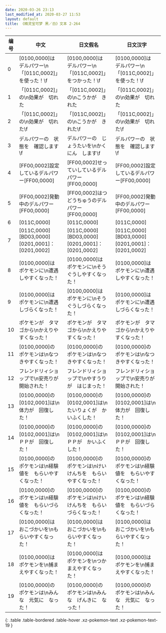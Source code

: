 ```yaml
---
date: 2020-03-26 23:13
last_modified_at: 2020-03-27 11:53
layout: default
title: 《精灵宝可梦 黑／白》文本 2-264
---
```

| 编号 | 中文 | 日文假名 | 日文汉字 |
| ---- | ---- | ---- | --- |
| 0 | [0100,0000]は　デルパワー\n「[011C,0002]」を使った！\f | [0100,0000]は　デルパワー\n「[011C,0002]」をつかった！\f | [0100,0000]は　デルパワー\n「[011C,0002]」を使った！\f |
| 1 | 「[011C,0002]」の\n効果が　切れた | 「[011C,0002]」の\nこうかが　きれた | 「[011C,0002]」の\n効果が　切れた |
| 2 | 「[011C,0002]」の\n効果が　切れた\f | 「[011C,0002]」の\nこうかが　きれた\f | 「[011C,0002]」の\n効果が　切れた\f |
| 3 | デルパワーの　状態を　確認します\f | デルパワーの　じょうたいを\nかくにん　します\f | デルパワーの　状態を　確認します\f |
| 4 | [FF00,0002]設定しているデルパワー[FF00,0000] | [FF00,0002]せっていしているデルパワー[FF00,0000] | [FF00,0002]設定しているデルパワー[FF00,0000] |
| 5 | [FF00,0002]発動中のデルパワー[FF00,0000] | [FF00,0002]はつどうちゅうのデルパワー[FF00,0000] | [FF00,0002]発動中のデルパワー[FF00,0000] |
| 6 | [011C,0000] | [011C,0000] | [011C,0000] |
| 7 | [011C,0000][BD03,0000][0201,0001]：[0201,0002] | [011C,0000][BD03,0000][0201,0001]：[0201,0002] | [011C,0000][BD03,0000][0201,0001]：[0201,0002] |
| 8 | [0100,0000]は　ポケモンに\n遭遇しやすくなった！ | [0100,0000]は　ポケモンに\nそうぐうしやすくなった！ | [0100,0000]は　ポケモンに\n遭遇しやすくなった！ |
| 9 | [0100,0000]は　ポケモンに\n遭遇しづらくなった！ | [0100,0000]は　ポケモンに\nそうぐうしづらくなった！ | [0100,0000]は　ポケモンに\n遭遇しづらくなった！ |
| 10 | ポケモンが　タマゴから\nかえりやすくなった！ | ポケモンが　タマゴから\nかえりやすくなった！ | ポケモンが　タマゴから\nかえりやすくなった！ |
| 11 | [0100,0000]の　ポケモンは\nなつきやすくなった！ | [0100,0000]の　ポケモンは\nなつきやすくなった！ | [0100,0000]の　ポケモンは\nなつきやすくなった！ |
| 12 | フレンドリィショップで\n安売りが　開始された！ | フレンドリィショップで\nやすうりが　はじまった！ | フレンドリィショップで\n安売りが　開始された！ |
| 13 | [0100,0000]の　[0102,0001]は\n体力が　回復した！ | [0100,0000]の　[0102,0001]は\nたいりょくが　かいふくした！ | [0100,0000]の　[0102,0001]は\n体力が　回復した！ |
| 14 | [0100,0000]の　[0102,0001]は\nＰＰが　回復した！ | [0100,0000]の　[0102,0001]は\nＰＰが　かいふくした！ | [0100,0000]の　[0102,0001]は\nＰＰが　回復した！ |
| 15 | [0100,0000]の　ポケモンは\n経験値を　もらいやすくなった！ | [0100,0000]の　ポケモンは\nけいけんちを　もらいやすくなった！ | [0100,0000]の　ポケモンは\n経験値を　もらいやすくなった！ |
| 16 | [0100,0000]の　ポケモンは\n経験値を　もらいづらくなった！ | [0100,0000]の　ポケモンは\nけいけんちを　もらいづらくなった！ | [0100,0000]の　ポケモンは\n経験値を　もらいづらくなった！ |
| 17 | [0100,0000]は　おこづかいを\nもらいやすくなった！ | [0100,0000]は　おこづかいを\nもらいやすくなった！ | [0100,0000]は　おこづかいを\nもらいやすくなった！ |
| 18 | [0100,0000]は　ポケモンを\n捕まえやすくなった！ | [0100,0000]は　ポケモンを\nつかまえやすくなった！ | [0100,0000]は　ポケモンを\n捕まえやすくなった！ |
| 19 | [0100,0000]の　ポケモンは\nみんな　元気に　なった！ | [0100,0000]の　ポケモンは\nみんな　げんきに　なった！ | [0100,0000]の　ポケモンは\nみんな　元気に　なった！ |
{: .table .table-bordered .table-hover .xz-pokemon-text .xz-pokemon-text-19 }